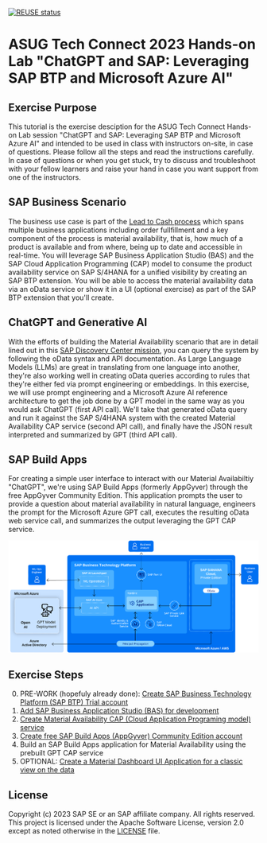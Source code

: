 [![REUSE status](https://api.reuse.software/badge/github.com/SAP-samples/btp-extension-s4-material-availability)](https://api.reuse.software/info/github.com/SAP-samples/btp-extension-s4-material-availability)

# ASUG Tech Connect 2023 Hands-on Lab "ChatGPT and SAP: Leveraging SAP BTP and Microsoft Azure AI"

## Exercise Purpose
This tutorial is the exercise desciption for the ASUG Tech Connect Hands-on Lab session "ChatGPT and SAP: Leveraging SAP BTP and Microsoft Azure AI" and intended to be used in class with instructors on-site, in case of questions. Please follow all the steps and read the instructions carefully. In case of questions or when you get stuck, try to discuss and troubleshoot with your fellow learners and raise your hand in case you want support from one of the instructors.

## SAP Business Scenario
The business use case is part of the [Lead to Cash process](https://api.sap.com/valueflow/LC1C1-SVFSolutionProcess) which spans multiple business applications including order fullfillment and a key component of the process is material availability, that is, how much of a product is available and from where, being up to date and accessible in real-time. You will leverage SAP Business Application Studio (BAS) and the SAP Cloud Application Programming (CAP) model to consume the product availability service on SAP S/4HANA for a unified visibility by creating an SAP BTP extension. You will be able to access the material availability data via an oData service or show it in a UI (optional exercise) as part of the SAP BTP extension that you'll create.

## ChatGPT and Generative AI
With the efforts of building the Material Availability scenario that are in detail lined out in this [SAP Discovery Center mission](https://discovery-center.cloud.sap/missiondetail/4356), you can query the system by following the oData syntax and API documentation. As Large Language Models (LLMs) are great in translating from one language into another, they're also working well in creating oData queries according to rules that they're either fed via prompt engineering or embeddings. In this exercise, we will use prompt engineering and a Microsoft Azure AI reference architecture to get the job done by a GPT model in the same way as you would ask ChatGPT (first API call). We'll take that generated oData query and run it against the SAP S/4HANA system with the created Material Availability CAP service (second API call), and finally have the JSON result interpreted and summarized by GPT (third API call).

## SAP Build Apps
For creating a simple user interface to interact with our Material Availabiltiy "ChatGPT", we're using SAP Build Apps (formerly AppGyver) through the free AppGyver Community Edition. This application prompts the user to provide a question about material availability in natural language, engineers the prompt for the Microsoft Azure GPT call, executes the resulting oData web service call, and summarizes the output leveraging the GPT CAP service.

![Microsoft Azure OpenAI Reference Architecture for SAP BTP](./AzureOpenAI_ReferenceArchitecture.png)

## Exercise Steps
0. PRE-WORK (hopefuly already done): [Create SAP Business Technology Platform (SAP BTP) Trial account](https://developers.sap.com/tutorials/appstudio-onboarding.html)
1. [Add SAP Business Application Studio (BAS) for development](https://github.com/SAP-samples/btp-extension-s4-material-availability/blob/asugTC23/tutorials/2-setup/README.md)
2. [Create Material Availability CAP (Cloud Application Programing model) service](https://github.com/SAP-samples/btp-extension-s4-material-availability/blob/asugTC23/tutorials/3-basic/1-create-service/README.md)
3. [Create free SAP Build Apps (AppGyver) Community Edition account](https://forums.appgyver.com/t/appgyver-community-edition-announcement/22006)
4. Build an SAP Build Apps application for Material Availability using the prebuilt GPT CAP service
5. OPTIONAL: [Create a Material Dashboard UI Application for a classic view on the data](https://github.com/SAP-samples/btp-extension-s4-material-availability/blob/asugTC23/tutorials/3-basic/2-create-ui-application/README.md)

## License
Copyright (c) 2023 SAP SE or an SAP affiliate company. All rights reserved. This project is licensed under the Apache Software License, version 2.0 except as noted otherwise in the [LICENSE](LICENSE) file.
